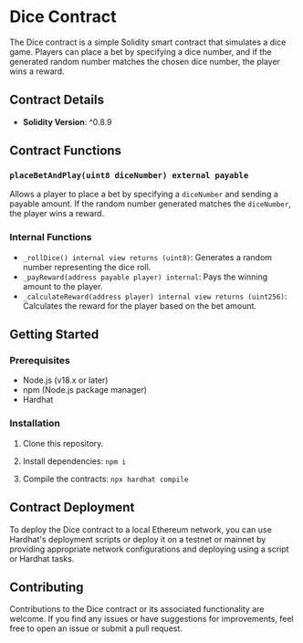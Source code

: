 # Dice Contract

The Dice contract is a simple Solidity smart contract that simulates a dice game. Players can place a bet by specifying a dice number, and if the generated random number matches the chosen dice number, the player wins a reward.

## Contract Details

- **Solidity Version**: ^0.8.9

## Contract Functions

### `placeBetAndPlay(uint8 diceNumber) external payable`

Allows a player to place a bet by specifying a `diceNumber` and sending a payable amount. If the random number generated matches the `diceNumber`, the player wins a reward.

### Internal Functions

- `_rollDice() internal view returns (uint8)`: Generates a random number representing the dice roll.
- `_payReward(address payable player) internal`: Pays the winning amount to the player.
- `_calculateReward(address player) internal view returns (uint256)`: Calculates the reward for the player based on the bet amount.

## Getting Started

### Prerequisites

- Node.js (v18.x or later)
- npm (Node.js package manager)
- Hardhat

### Installation

1. Clone this repository.

2. Install dependencies: `npm i`

3. Compile the contracts: `npx hardhat compile`

## Contract Deployment

To deploy the Dice contract to a local Ethereum network, you can use Hardhat's deployment scripts or deploy it on a testnet or mainnet by providing appropriate network configurations and deploying using a script or Hardhat tasks.

## Contributing

Contributions to the Dice contract or its associated functionality are welcome. If you find any issues or have suggestions for improvements, feel free to open an issue or submit a pull request.
